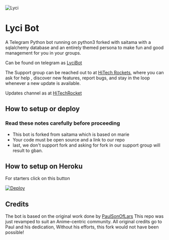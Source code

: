 ![Lyci](https://telegra.ph/file/e49146459099415d48157.jpg)
# Lyci Bot

A Telegram Python bot running on python3 forked with saitama with a sqlalchemy database and an entirely themed persona to make fun and good management for you in your groups.

Can be found on telegram as [LyciBot](https://t.me/LyciBot)

The Support group can be reached out to at [HiTech Rockets](https://t.me/HiTechRockets), where you can ask for help , discover new features, report bugs, and stay in the loop whenever a new update is available. 


Updates channel as at [HiTechRocket](https://t.me/HiTechRocket)

## How to setup or deploy

### Read these notes carefully before proceeding 
 - This bot is forked from saitama which is based on marie
 - Your code must be open source and a link to our repo
 - last, we don't support fork and asking for fork in our support group will result to gban.

## How to setup on Heroku 
For starters click on this button 

[![Deploy](https://www.herokucdn.com/deploy/button.svg)](https://heroku.com/deploy?template=https://github.com/prabhasha-p/Lyci) 

## Credits
The bot is based on the original work done by [PaulSonOfLars](https://github.com/PaulSonOfLars)
This repo was just revamped to suit an Anime-centric community. All original credits go to Paul and his dedication, Without his efforts, this fork would not have been possible!
